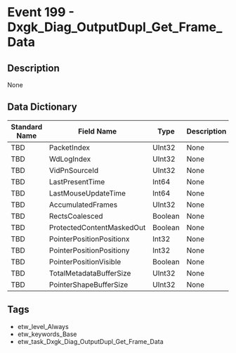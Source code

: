 # Event 199 - Dxgk_Diag_OutputDupl_Get_Frame_Data

## Description
None

## Data Dictionary
|Standard Name|Field Name|Type|Description|Sample Value|
|---|---|---|---|---|
|TBD|PacketIndex|UInt32|None|`None`|
|TBD|WdLogIndex|UInt32|None|`None`|
|TBD|VidPnSourceId|UInt32|None|`None`|
|TBD|LastPresentTime|Int64|None|`None`|
|TBD|LastMouseUpdateTime|Int64|None|`None`|
|TBD|AccumulatedFrames|UInt32|None|`None`|
|TBD|RectsCoalesced|Boolean|None|`None`|
|TBD|ProtectedContentMaskedOut|Boolean|None|`None`|
|TBD|PointerPositionPositionx|Int32|None|`None`|
|TBD|PointerPositionPositiony|Int32|None|`None`|
|TBD|PointerPositionVisible|Boolean|None|`None`|
|TBD|TotalMetadataBufferSize|UInt32|None|`None`|
|TBD|PointerShapeBufferSize|UInt32|None|`None`|

## Tags
* etw_level_Always
* etw_keywords_Base
* etw_task_Dxgk_Diag_OutputDupl_Get_Frame_Data